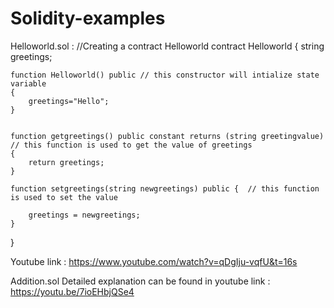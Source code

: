 # Solidity-examples
Helloworld.sol : 
//Creating a contract Helloworld
contract Helloworld {
    string greetings;
    
    function Helloworld() public // this constructor will intialize state variable
    {
        greetings="Hello";
    }
    
    
    function getgreetings() public constant returns (string greetingvalue) // this function is used to get the value of greetings
    {
        return greetings;
    }
    
    function setgreetings(string newgreetings) public {  // this function is used to set the value
   
        greetings = newgreetings;
    }
}

Youtube link :
https://www.youtube.com/watch?v=qDgIju-vqfU&t=16s


Addition.sol
Detailed explanation can be found in youtube link :
https://youtu.be/7ioEHbjQSe4
